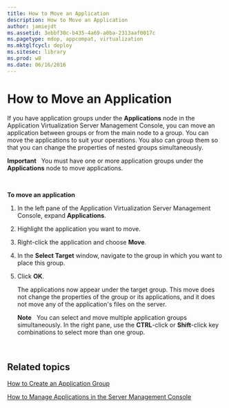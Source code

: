 ```yaml
---
title: How to Move an Application
description: How to Move an Application
author: jamiejdt
ms.assetid: 3ebbf30c-b435-4a69-a0ba-2313aaf0017c
ms.pagetype: mdop, appcompat, virtualization
ms.mktglfcycl: deploy
ms.sitesec: library
ms.prod: w8
ms.date: 06/16/2016
---
```



# How to Move an Application


If you have application groups under the **Applications** node in the Application Virtualization Server Management Console, you can move an application between groups or from the main node to a group. You can move the applications to suit your operations. You also can group them so that you can change the properties of nested groups simultaneously.

**Important**  
You must have one or more application groups under the **Applications** node to move applications.

 

**To move an application**

1.  In the left pane of the Application Virtualization Server Management Console, expand **Applications**.

2.  Highlight the application you want to move.

3.  Right-click the application and choose **Move**.

4.  In the **Select Target** window, navigate to the group in which you want to place this group.

5.  Click **OK**.

    The applications now appear under the target group. This move does not change the properties of the group or its applications, and it does not move any of the application's files on the server.

    **Note**  
    You can select and move multiple application groups simultaneously. In the right pane, use the **CTRL**-click or **Shift**-click key combinations to select more than one group.

     

## Related topics


[How to Create an Application Group](how-to-create-an-application-group.md)

[How to Manage Applications in the Server Management Console](how-to-manage-applications-in-the-server-management-console.md)

 

 





